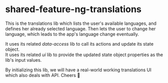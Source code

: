 # shared-feature-ng-translations

This is the translations lib which lists the user's available languages, and defines her already selected language. Then lets the user to change her language, which leads to the app's language change eventually.

It uses its related _data-access_ lib to call its actions and update its state object.  
It uses its related _ui_ lib to provide the updated state object properties as the lib's input values.

By initializing this lib, we will have a real-world working translations UI which also deals with API. Cheers 🍺
